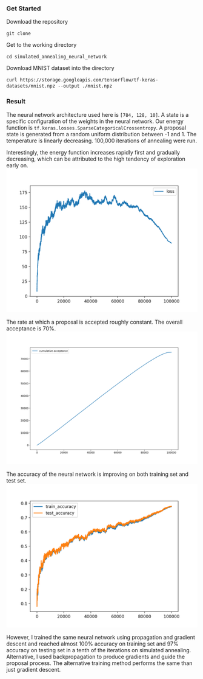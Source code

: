 ### Get Started
Download the repository
```
git clone 
```
Get to the working directory
```
cd simulated_annealing_neural_network
```
Download MNIST dataset into the directory
```
curl https://storage.googleapis.com/tensorflow/tf-keras-datasets/mnist.npz --output ./mnist.npz
```

### Result
The neural network architecture used here is 
`[784, 128, 10]`.
A state is a specific configuration of the weights in the neural network. 
Our energy function is 
`tf.keras.losses.SparseCategoricalCrossentropy`.
A proposal state is generated from a 
random uniform distribution between -1 and 1. The
temperature is linearly decreasing. 
100,000 iterations of annealing were run.

Interestingly, the energy function increases
rapidly first and gradually decreasing, which 
can be attributed to the high tendency of 
exploration early on.  
![alt text](SA_random_step/loss.png)

The rate at which a proposal is accepted roughly 
constant. The overall acceptance is 70%. 
![alt text](SA_random_step/cumulative_acceptance.png)

The accuracy of the neural network is improving
on both training set and test set.
![alt text](SA_random_step/accuracy_plot.png)

However, I trained the same neural network using
propagation and gradient descent and reached 
almost 100% accuracy on training set and 97% 
accuracy on testing set in a tenth of the 
iterations on simulated annealing. Alternative, 
I used backpropagation to produce gradients and 
guide the proposal process. The alternative 
training method performs the same than 
just gradient descent. 

